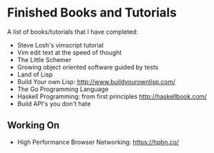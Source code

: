 Finished Books and Tutorials
============================

A list of books/tutorials that I have completed:

- Steve Losh's vimscript tutorial
- Vim edit text at the speed of thought
- The Little Schemer
- Growing object oriented software guided by tests
- Land of Lisp
- Build Your own Lisp: http://www.buildyourownlisp.com/
- The Go Programming Language
- Haskell Programming: from first principles http://haskellbook.com/
- Build API's you don't hate

Working On
----------

- High Performance Browser Networking: https://hpbn.co/
